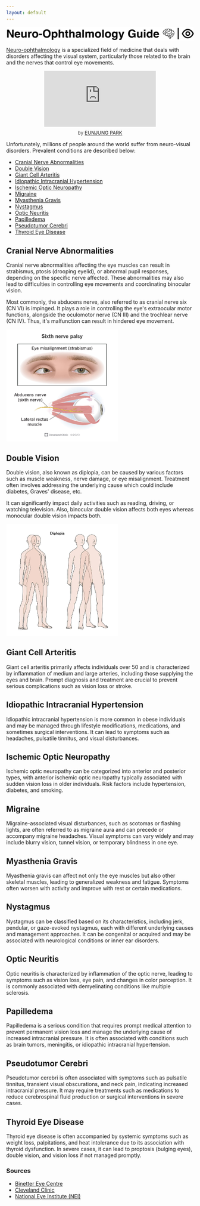 ```yaml
---
layout: default
---
```


![Banner](assets/banner.png)

 <a href="https://en.wikipedia.org/wiki/Neuro-ophthalmology" target="_blank">Neuro-ophthalmology</a> is a specialized field of medicine that deals with disorders affecting the visual system, particularly those related to the brain and the nerves that control eye movements. 

<div class="sketchfab-embed-wrapper" style="text-align: center;">
    <iframe title="Optic nerve and Brain" frameborder="0" allowfullscreen mozallowfullscreen="true" webkitallowfullscreen="true" allow="autoplay; fullscreen; xr-spatial-tracking" xr-spatial-tracking execution-while-out-of-viewport execution-while-not-rendered web-share src="https://sketchfab.com/models/616af990018a4474bbda0aabb55ac2d7/embed"></iframe>
    <p style="font-size: 13px; font-weight: normal; margin: 5px; color: #4A4A4A;">
        <a href="https://sketchfab.com/3d-models/optic-nerve-and-brain-616af990018a4474bbda0aabb55ac2d7?utm_medium=embed&utm_campaign=share-popup&utm_content=616af990018a4474bbda0aabb55ac2d7" target="_blank" rel="nofollow" style="font-weight: bold; color: #1CAAD9;"></a>
        by <a href="https://sketchfab.com/qkrej96?utm_medium=embed&utm_campaign=share-popup&utm_content=616af990018a4474bbda0aabb55ac2d7" target="_blank" rel="nofollow" style="">EUNJUNG PARK</a>
    </p>
</div>

Unfortunately, millions of people around the world suffer from neuro-visual disorders. Prevalent conditions are described below:

- [Cranial Nerve Abnormalities](#cranial-nerve-abnormalities)
- [Double Vision](#double-vision)
- [Giant Cell Arteritis](#giant-cell-arteritis)
- [Idiopathic Intracranial Hypertension](#idiopathic-intracranial-hypertension)
- [Ischemic Optic Neuropathy](#ischemic-optic-neuropathy)
- [Migraine](#migraine)
- [Myasthenia Gravis](#myasthenia-gravis)
- [Nystagmus](#nystagmus)
- [Optic Neuritis](#optic-neuritis)
- [Papilledema](#papilledema)
- [Pseudotumor Cerebri](#pseudotumor-cerebri)
- [Thyroid Eye Disease](#thyroid-eye-disease)

## Cranial Nerve Abnormalities
Cranial nerve abnormalities affecting the eye muscles can result in strabismus, ptosis (drooping eyelid), or abnormal pupil responses, depending on the specific nerve affected. These abnormalities may also lead to difficulties in controlling eye movements and coordinating binocular vision.

Most commonly, the abducens nerve, also referred to as cranial nerve six (CN VI) is impinged. It plays a role in controlling the eye's extraocular motor functions, alongside the oculomotor nerve (CN III) and the trochlear nerve (CN IV). Thus, it's malfunction can result in hindered eye movement.

<img src="assets/6th-nerve-palsy.jpg" alt="6th-nerve-palsy" width="300" height="300">

## Double Vision
Double vision, also known as diplopia, can be caused by various factors such as muscle weakness, nerve damage, or eye misalignment. Treatment often involves addressing the underlying cause which could include diabetes, Graves' disease, etc. 

It can significantly impact daily activities such as reading, driving, or watching television. Also, binocular double vision affects both eyes whereas monocular double vision impacts both.

<img src="assets/double-vision.jpeg" alt="double-vision" width="300" height="300">

## Giant Cell Arteritis
Giant cell arteritis primarily affects individuals over 50 and is characterized by inflammation of medium and large arteries, including those supplying the eyes and brain. Prompt diagnosis and treatment are crucial to prevent serious complications such as vision loss or stroke.

## Idiopathic Intracranial Hypertension
Idiopathic intracranial hypertension is more common in obese individuals and may be managed through lifestyle modifications, medications, and sometimes surgical interventions. It can lead to symptoms such as headaches, pulsatile tinnitus, and visual disturbances.

## Ischemic Optic Neuropathy
Ischemic optic neuropathy can be categorized into anterior and posterior types, with anterior ischemic optic neuropathy typically associated with sudden vision loss in older individuals. Risk factors include hypertension, diabetes, and smoking.

## Migraine
Migraine-associated visual disturbances, such as scotomas or flashing lights, are often referred to as migraine aura and can precede or accompany migraine headaches. Visual symptoms can vary widely and may include blurry vision, tunnel vision, or temporary blindness in one eye.

## Myasthenia Gravis
Myasthenia gravis can affect not only the eye muscles but also other skeletal muscles, leading to generalized weakness and fatigue. Symptoms often worsen with activity and improve with rest or certain medications.

## Nystagmus
Nystagmus can be classified based on its characteristics, including jerk, pendular, or gaze-evoked nystagmus, each with different underlying causes and management approaches. It can be congenital or acquired and may be associated with neurological conditions or inner ear disorders.

## Optic Neuritis
Optic neuritis is characterized by inflammation of the optic nerve, leading to symptoms such as vision loss, eye pain, and changes in color perception. It is commonly associated with demyelinating conditions like multiple sclerosis.

## Papilledema
Papilledema is a serious condition that requires prompt medical attention to prevent permanent vision loss and manage the underlying cause of increased intracranial pressure. It is often associated with conditions such as brain tumors, meningitis, or idiopathic intracranial hypertension.

## Pseudotumor Cerebri
Pseudotumor cerebri is often associated with symptoms such as pulsatile tinnitus, transient visual obscurations, and neck pain, indicating increased intracranial pressure. It may require treatments such as medications to reduce cerebrospinal fluid production or surgical interventions in severe cases.

## Thyroid Eye Disease
Thyroid eye disease is often accompanied by systemic symptoms such as weight loss, palpitations, and heat intolerance due to its association with thyroid dysfunction. In severe cases, it can lead to proptosis (bulging eyes), double vision, and vision loss if not managed promptly.

### Sources
- <a href="https://binettereyecentre.com.au/" target="_blank">Binetter Eye Centre</a>
- <a href="https://my.clevelandclinic.org/health/diseases" target="_blank">Cleveland Clinic</a>
- <a href="https://www.nei.nih.gov/" target="_blank">National Eye Institute (NEI)</a>